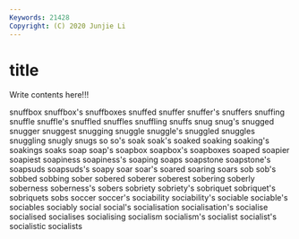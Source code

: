 ```yaml
---
Keywords: 21428
Copyright: (C) 2020 Junjie Li
---
```


# title

Write contents here!!!

snuffbox 
snuffbox's
snuffboxes 
snuffed 
snuffer 
snuffer's 
snuffers 
snuffing 
snuffle 
snuffle's 
snuffled 
snuffles
snuffling 
snuffs 
snug 
snug's 
snugged 
snugger 
snuggest 
snugging 
snuggle 
snuggle's
snuggled 
snuggles 
snuggling 
snugly 
snugs 
so 
so's 
soak 
soak's 
soaked
soaking 
soaking's 
soakings 
soaks 
soap 
soap's 
soapbox 
soapbox's 
soapboxes 
soaped
soapier 
soapiest 
soapiness 
soapiness's 
soaping 
soaps 
soapstone 
soapstone's 
soapsuds 
soapsuds's
soapy 
soar 
soar's 
soared 
soaring 
soars 
sob 
sob's 
sobbed 
sobbing
sober 
sobered 
soberer 
soberest 
sobering 
soberly 
soberness 
soberness's 
sobers 
sobriety
sobriety's 
sobriquet 
sobriquet's 
sobriquets 
sobs 
soccer 
soccer's 
sociability 
sociability's 
sociable
sociable's 
sociables 
sociably 
social 
social's 
socialisation 
socialisation's 
socialise 
socialised 
socialises
socialising 
socialism 
socialism's 
socialist 
socialist's 
socialistic 
socialists 
